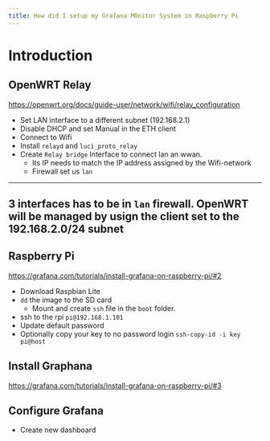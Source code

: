 ```yaml
---
title: How did I setup my Grafana MOnitor System in Raspberry Pi
---
```


# Introduction

## OpenWRT Relay

https://openwrt.org/docs/guide-user/network/wifi/relay_configuration

- Set LAN interface to a different subnet (192.168.2.1)
- Disable DHCP and set Manual in the ETH client
- Connect to Wifi
- Install `relayd` and `luci_proto_relay`
- Create `Relay bridge` Interface to connect lan an wwan.
    - Its IP needs to match the IP address assigned by the Wifi-network
    - Firewall set us `lan`

---
3 interfaces has to be in `lan` firewall.
OpenWRT will be managed by usign the client set to the 192.168.2.0/24 subnet
---

## Raspberry Pi

https://grafana.com/tutorials/install-grafana-on-raspberry-pi/#2

- Download Raspbian Lite
- `dd` the image to the SD card
  - Mount and create `ssh` file in the `boot` folder.
- ssh to the rpi `pi@192.168.1.101`
- Update default password
- Optionally copy your key to no password login `ssh-copy-id -i key pi@host`

## Install Graphana

https://grafana.com/tutorials/install-grafana-on-raspberry-pi/#3


## Configure Grafana

- Create new dashboard
